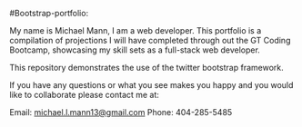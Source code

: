 #Bootstrap-portfolio:

My name is Michael Mann, I am a web developer.  This portfolio is a compilation of projections I will have completed through out the GT Coding Bootcamp, showcasing my skill sets as a full-stack web developer.  

This repository demonstrates the use of the twitter bootstrap framework.

If you have any questions or what you see makes you happy and you would like to collaborate please contact me at:

Email: michael.l.mann13@gmail.com
Phone: 404-285-5485
